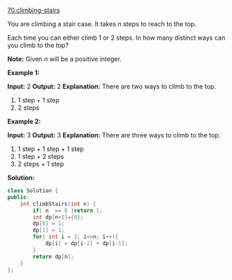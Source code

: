 [70.climbing-stairs](https://leetcode.com/problems/climbing-stairs/)  

You are climbing a stair case. It takes _n_ steps to reach to the top.

Each time you can either climb 1 or 2 steps. In how many distinct ways can you climb to the top?

**Note:** Given _n_ will be a positive integer.

**Example 1:**

**Input:** 2
**Output:** 2
**Explanation:** There are two ways to climb to the top.
1. 1 step + 1 step
2. 2 steps

**Example 2:**

**Input:** 3
**Output:** 3
**Explanation:** There are three ways to climb to the top.
1. 1 step + 1 step + 1 step
2. 1 step + 2 steps
3. 2 steps + 1 step  



**Solution:**  

```cpp
class Solution {
public:
    int climbStairs(int n) {
        if( n  == 0 )return 1;
        int dp[n+1]={0};
        dp[0] = 1;
        dp[1] = 1;
        for( int i = 2; i<=n; i++){
            dp[i] = dp[i-2] + dp[i-1];
        }
        return dp[n];
    }
};
```
      